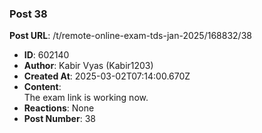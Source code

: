### Post 38
**Post URL**: /t/remote-online-exam-tds-jan-2025/168832/38
- **ID**: 602140
- **Author**: Kabir Vyas (Kabir1203)
- **Created At**: 2025-03-02T07:14:00.670Z
- **Content**:  
  The exam link is working now.
- **Reactions**: None
- **Post Number**: 38

